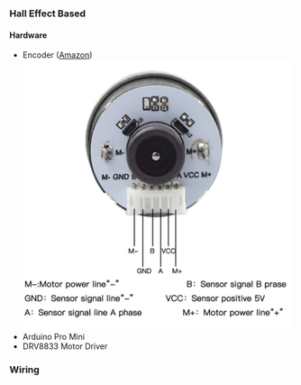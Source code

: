 ### Hall Effect Based
#### Hardware
* Encoder ([Amazon](https://www.amazon.com/dp/B07RTN8F58/))
![alt text](https://raw.githubusercontent.com/xg590/IoT/master/Rotary_Encoder/pinout.jpg "pinout")
* Arduino Pro Mini
* DRV8833 Motor Driver 
### Wiring
